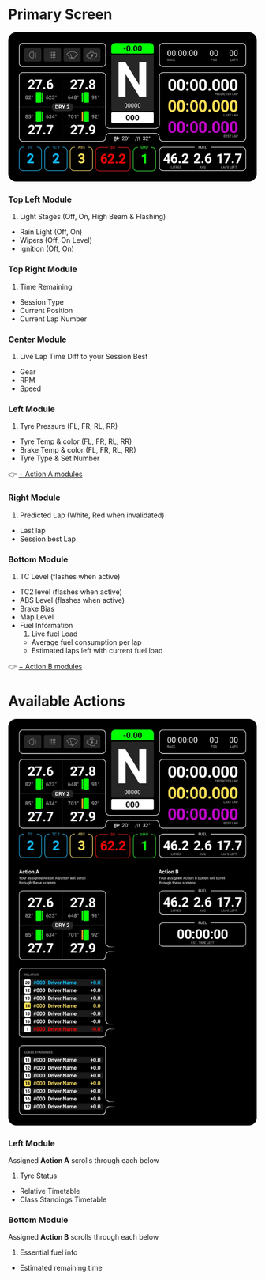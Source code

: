 # Primary Screen

![Primary Screen](images/primary.jpg)

### Top Left Module
1. Light Stages (Off, On, High Beam & Flashing)
* Rain Light (Off, On)
* Wipers (Off, On Level)
* Ignition (Off, On)

### Top Right Module
1. Time Remaining
* Session Type
* Current Position
* Current Lap Number

### Center Module
1. Live Lap Time Diff to your Session Best
* Gear
* RPM
* Speed

### Left Module 
1. Tyre Pressure (FL, FR, RL, RR)
* Tyre Temp & color (FL, FR, RL, RR)
* Brake Temp & color (FL, FR, RL, RR)
* Tyre Type & Set Number

👉 [+ Action A modules](#Available-Actions)

### Right Module
1. Predicted Lap (White, Red when invalidated)
* Last lap
* Session best Lap

### Bottom Module
1. TC Level (flashes when active)
* TC2 level (flashes when active)
* ABS Level (flashes when active)
* Brake Bias
* Map Level
* Fuel Information
	1. Live fuel Load
	* Average fuel consumption per lap
	* Estimated laps left with current fuel load

👉 [+ Action B modules](#Available-Actions)

# Available Actions

![Primary Screen](images/PrimaryActions.jpg)

### Left Module 
Assigned **Action A** scrolls through each below

1. Tyre Status
* Relative Timetable
* Class Standings Timetable

### Bottom Module
Assigned **Action B** scrolls through each below

1. Essential fuel info
* Estimated remaining time